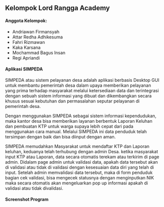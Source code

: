## Kelompok Lord Rangga Academy
#### Anggota Kelompok:
- Andriawan Firmansyah
- Attar Redha Adhikesuma
- Fahri Rizmawan
- Kaka Karsana
- Mochammad Bagus Insan
- Regi Apriandi

#### Aplikasi SIMPEDA
SIMPEDA atau sistem pelayanan desa adalah aplikasi berbasis Desktop GUI  untuk membantu pemerintah desa dalam upaya memberikan pelayanan yang prima terhadap masyarakat melalui ketersediaan data dan terintegrasi dengan sebuah sistem informasi yang dibuat dan dikembangkan secara khusus sesuai kebutuhan dan permasalahan seputar pelayanan di pemerintah desa.

Dengan menggunakan SIMPEDA sebagai sistem informasi kependudukan, maka kantor desa bisa memberikan layanan berbentuk Laporan Keluhan  dan pembuatan KTP untuk warga supaya  lebih cepat dari pada menggunakan cara manual. Melalui SIMPEDA ini data penduduk telah tersimpan dengan baik dan bisa diinput dengan aman.
	
SIMPEDA memudahkan Masyarakat untuk mendaftar KTP dan Laporan keluhan, keduanya telah terhubung dengan admin Desa. ketika masyarakat input KTP atau Laporan, data secara otomatis terekam atau terkirim di page admin. Didalam page admin untuk validasi data, apakah data tersebut akan di validasi atau tidak di validasi dengan kesesuaian data diri yang telah di input. Setelah admin memvalidasi data tersebut, maka di form penduduk bagian cek validasi, bisa mengecek statusnya dengan menginputkan NIK maka secara otomatis akan mengeluarkan pop up informasi apakah di validasi atau tidak divalidasi.

#### Screenshot Program
